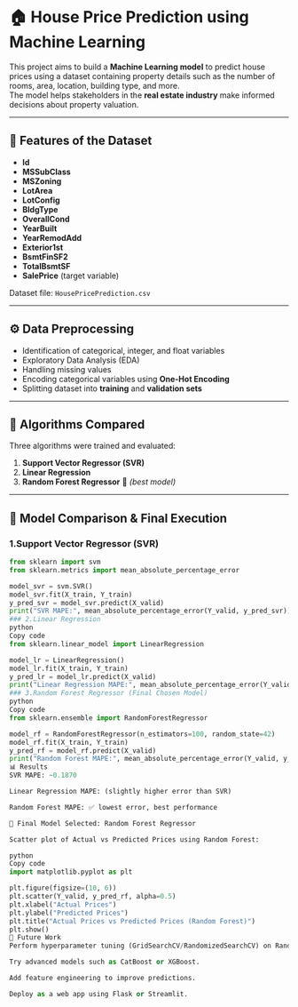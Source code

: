 # 🏠 House Price Prediction using Machine Learning

This project aims to build a **Machine Learning model** to predict house prices using a dataset containing property details such as the number of rooms, area, location, building type, and more.  
The model helps stakeholders in the **real estate industry** make informed decisions about property valuation.

---

## 📌 Features of the Dataset

- **Id**
- **MSSubClass**
- **MSZoning**
- **LotArea**
- **LotConfig**
- **BldgType**
- **OverallCond**
- **YearBuilt**
- **YearRemodAdd**
- **Exterior1st**
- **BsmtFinSF2**
- **TotalBsmtSF**
- **SalePrice** (target variable)

Dataset file: `HousePricePrediction.csv`

---

## ⚙️ Data Preprocessing

- Identification of categorical, integer, and float variables  
- Exploratory Data Analysis (EDA)  
- Handling missing values  
- Encoding categorical variables using **One-Hot Encoding**  
- Splitting dataset into **training** and **validation sets**  

---

## 🧠 Algorithms Compared

Three algorithms were trained and evaluated:

1. **Support Vector Regressor (SVR)**  
2. **Linear Regression**  
3. **Random Forest Regressor** 🌳 *(best model)*  

---

## 🚀 Model Comparison & Final Execution

### 1.Support Vector Regressor (SVR)
```python
from sklearn import svm
from sklearn.metrics import mean_absolute_percentage_error

model_svr = svm.SVR()
model_svr.fit(X_train, Y_train)
y_pred_svr = model_svr.predict(X_valid)
print("SVR MAPE:", mean_absolute_percentage_error(Y_valid, y_pred_svr))
### 2.Linear Regression
python
Copy code
from sklearn.linear_model import LinearRegression

model_lr = LinearRegression()
model_lr.fit(X_train, Y_train)
y_pred_lr = model_lr.predict(X_valid)
print("Linear Regression MAPE:", mean_absolute_percentage_error(Y_valid, y_pred_lr))
### 3.Random Forest Regressor (Final Chosen Model)
python
Copy code
from sklearn.ensemble import RandomForestRegressor

model_rf = RandomForestRegressor(n_estimators=100, random_state=42)
model_rf.fit(X_train, Y_train)
y_pred_rf = model_rf.predict(X_valid)
print("Random Forest MAPE:", mean_absolute_percentage_error(Y_valid, y_pred_rf))
📊 Results
SVR MAPE: ~0.1870

Linear Regression MAPE: (slightly higher error than SVR)

Random Forest MAPE: ✅ lowest error, best performance

📌 Final Model Selected: Random Forest Regressor

Scatter plot of Actual vs Predicted Prices using Random Forest:

python
Copy code
import matplotlib.pyplot as plt

plt.figure(figsize=(10, 6))
plt.scatter(Y_valid, y_pred_rf, alpha=0.5)
plt.xlabel("Actual Prices")
plt.ylabel("Predicted Prices")
plt.title("Actual Prices vs Predicted Prices (Random Forest)")
plt.show()
🔮 Future Work
Perform hyperparameter tuning (GridSearchCV/RandomizedSearchCV) on Random Forest.

Try advanced models such as CatBoost or XGBoost.

Add feature engineering to improve predictions.

Deploy as a web app using Flask or Streamlit.